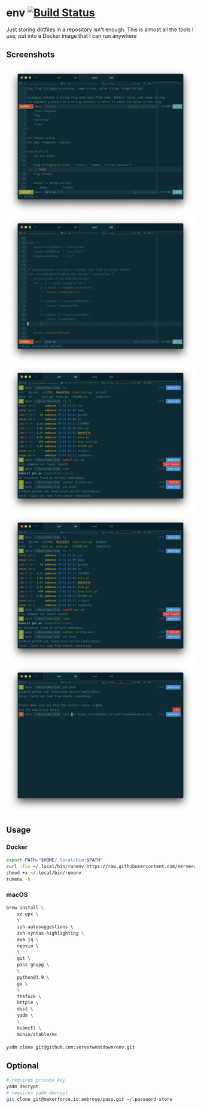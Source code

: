
# env [![Build Status](https://ci.makerforce.io/api/badges/ambrose/env/status.svg)](https://ci.makerforce.io/ambrose/env)

Just storing dotfiles in a repository isn't enough. This is almost all the tools I use, put into a Docker image that I can run anywhere

## Screenshots

![](.local/screenshots/iterm1.png)
![](.local/screenshots/iterm2.png)
![](.local/screenshots/iterm3.png)
![](.local/screenshots/iterm4.png)
![](.local/screenshots/iterm5.png)

## Usage

### Docker

```sh
export PATH="$HOME/.local/bin:$PATH"
curl -fLo ~/.local/bin/runenv https://raw.githubusercontent.com/serverwentdown/env/master/.local/bin/runenv
chmod +x ~/.local/bin/runenv
runenv -h
```

### macOS

```sh
brew install \
	xz upx \
	\
	zsh-autosuggestions \
	zsh-syntax-highlighting \
	exa jq \
	neovim \
	\
	git \
	pass gnupg \
	\
	python@3.9 \
	go \
	\
	thefuck \
	httpie \
	dust \
	yadm \
	\
	kubectl \
	minio/stable/mc

yadm clone git@github.com:serverwentdown/env.git
```

## Optional

```sh
# requires private key
yadm decrypt
# requires yadm decrypt
git clone git@makerforce.io:ambrose/pass.git ~/.password-store
```
